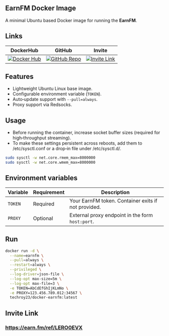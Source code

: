 ## EarnFM Docker Image

A minimal Ubuntu based Docker image for running the **EarnFM**.

## Links
| DockerHub | GitHub | Invite |
|----------|----------|----------|
| [![Docker Hub](https://img.shields.io/badge/ㅤ-View%20on%20Docker%20Hub-blue?logo=docker&style=for-the-badge)](https://hub.docker.com/r/techroy23/docker-earnfm) | [![GitHub Repo](https://img.shields.io/badge/ㅤ-View%20on%20GitHub-black?logo=github&style=for-the-badge)](https://github.com/techroy23/Docker-EarnFM) | [![Invite Link](https://img.shields.io/badge/ㅤ-Join%20EarnFM%20Now-brightgreen?logo=linktree&style=for-the-badge)](https://earn.fm/ref/LERO0EVX) |

## Features
- Lightweight Ubuntu Linux base image.
- Configurable environment variable (`TOKEN`).
- Auto‑update support with `--pull=always`.
- Proxy support via Redsocks.

## Usage
- Before running the container, increase socket buffer sizes (required for high‑throughput streaming).
- To make these settings persistent across reboots, add them to /etc/sysctl.conf or a drop‑in file under /etc/sysctl.d/.

```bash
sudo sysctl -w net.core.rmem_max=8000000
sudo sysctl -w net.core.wmem_max=8000000
```

## Environment variables
| Variable | Requirement | Description |
|----------|-------------|-------------|
| `TOKEN`  | Required    | Your EarnFM token. Container exits if not provided. |
| `PROXY`  | Optional    | External proxy endpoint in the form `host:port`. |

## Run
```bash
docker run -d \
  --name=earnfm \
  --pull=always \
  --restart=always \
  --privileged \
  --log-driver=json-file \
  --log-opt max-size=5m \
  --log-opt max-file=3 \
  -e TOKEN=AbCdEfGhIjKLmNo \
  -e PROXY=123.456.789.012:34567 \
  techroy23/docker-earnfm:latest
```

## Invite Link
### https://earn.fm/ref/LERO0EVX
